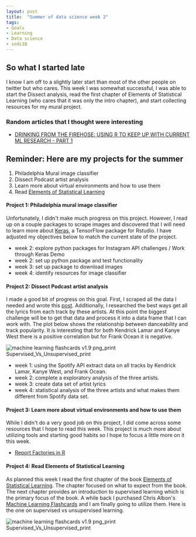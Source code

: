 ```yaml
---
layout: post
title:  "Summer of data science week 2"
tags:
- Goals
- Learning
- Data science
- sods18
---
```


## So what I started late

I know I am off to a slightly later start than most of the other people on twitter but who cares. This week I was somewhat successful, I was able to start the Dissect analysis, read the first chapter of Elements of Statistical Learning (who cares that it was only the intro chapter), and start collecting resources for my mural project.

### Random articles that I thought were interesting

* [DRINKING FROM THE FIREHOSE: USING R TO KEEP UP WITH CURRENT ML RESEARCH - PART 1](https://www.eokodie.com/blog/drinking-from-the-firehose-using-r-to-keep-up-with-current-ml-research---part-1/)


## Reminder: Here are my projects for the summer

1. Philadelphia Mural image classifier
2. Dissect Podcast artist analysis
3. Learn more about virtual environments and how to use them
4. Read [Elements of Statistical Learning](https://www.amazon.com/gp/offer-listing/0387848576/ref=as_li_tl?ie=UTF8&camp=1789&creative=9325&creativeASIN=0387848576&linkCode=am2&tag=sociall1-20&linkId=9c6be555ff204ae60dcbb120dbfd9502)


#### Project 1: Philadelphia mural image classifier

Unfortunately, I didn't make much progress on this project. However, I read up on a couple packages to scrape images and discovered that I will need to learn more about [Keras](https://tensorflow.rstudio.com/keras/), a TensorFlow package for Rstudio. I have adjusted my objectives below to match the current state of the project.


* week 2: explore python packages for Instagram API challenges / Work through Keras Demo
* week 2: set up python package and test functionality
* week 3: set up package to download images
* week 4: identify resources for image classifier

#### Project 2: Dissect Podcast artist analysis

I made a good bit of progress on this goal. First, I scraped all the data I needed and wrote this [post](http://danlarson.io/Dissect-analysis-gettng-data.html). Additionally, I researched the best ways get all the lyrics from each track by these artists. At this point the biggest challenge will be to get that data and process it into a data frame that I can work with. The plot below shows the relationship between danceability and track popularity. It is interesting that for both Kendrick Lamar and Kanye West there is a positive correlation but for Frank Ocean it is negative.

<p><img src="http://danlarson.io/static/img/danceability_and_popularity.png" alt="machine learning flashcards v1.9 png_print Supervised_Vs_Unsupervised_print" /></p>

* week 1: using the Spotify API extract data on all tracks by Kendrick Lamar, Kanye West, and Frank Ocean.
* week 2: complete a exploratory analysis of the three artists.
* week 3: create data set of artist lyrics
* week 4: statistical analysis of the three artists and what makes them different from Spotify data set.

#### Project 3: Learn more about virtual environments and how to use them

While I didn't do a very good job on this project, I did come across some resources that I hope to read this week. This project is much more about utilizing tools and starting good habits so I hope to focus a little more on it this week.

* [Report Factories in R](https://github.com/reconhub/reportfactory)

#### Project 4: Read Elements of Statistical Learning

As planned this week I read the first chapter of the book [Elements of Statistical Learning](https://www.amazon.com/gp/offer-listing/0387848576/ref=as_li_tl?ie=UTF8&camp=1789&creative=9325&creativeASIN=0387848576&linkCode=am2&tag=sociall1-20&linkId=9c6be555ff204ae60dcbb120dbfd9502). The chapter focused on what to expect from the book. The next chapter provides an introduction to supervised learning which is the primary focus of the book. A while back I purchased Chris Albon's [Machine Learning Flashcards](https://machinelearningflashcards.com/) and I am finally going to utilize them. Here is the one on supervised vs unsupervised learning.

<p><img src="http://danlarson.io/static/img/machine_learning_flashcards_v1.9_png_print_Supervised_Vs_Unsupervised_print.png" alt="machine learning flashcards v1.9 png_print Supervised_Vs_Unsupervised_print" /></p>
